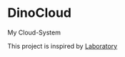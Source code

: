 # DinoCloud
My Cloud-System

This project is inspired by [Laboratory](https://github.com/mooziii/laboratory)

